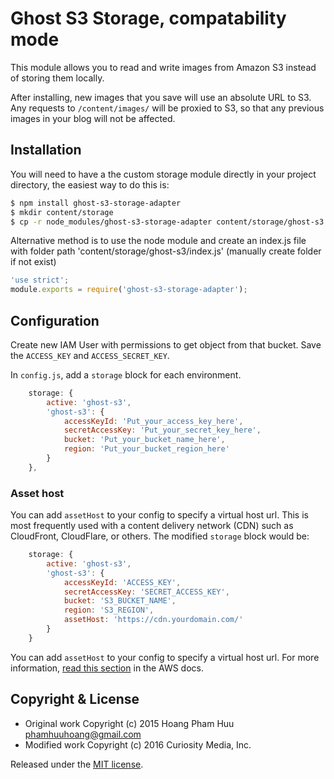 # Ghost S3 Storage, compatability mode

This module allows you to read and write images from Amazon S3 instead of
storing them locally.

After installing, new images that you save will use an absolute URL to S3. Any
requests to `/content/images/` will be proxied to S3, so that any previous
images in your blog will not be affected.

## Installation

You will need to have a the custom storage module directly in your project
directory, the easiest way to do this is:

```bash
$ npm install ghost-s3-storage-adapter
$ mkdir content/storage
$ cp -r node_modules/ghost-s3-storage-adapter content/storage/ghost-s3
```

Alternative method is to use the node module and create an index.js file with
folder path 'content/storage/ghost-s3/index.js' (manually create folder if not exist)

```javascript
'use strict';
module.exports = require('ghost-s3-storage-adapter');
```


## Configuration

Create new IAM User with permissions to get object from that bucket. Save the
`ACCESS_KEY` and `ACCESS_SECRET_KEY`.

In `config.js`, add a `storage` block for each environment.

```javascript
    storage: {
        active: 'ghost-s3',
        'ghost-s3': {
            accessKeyId: 'Put_your_access_key_here',
            secretAccessKey: 'Put_your_secret_key_here',
            bucket: 'Put_your_bucket_name_here',
            region: 'Put_your_bucket_region_here'
        }
    },
```


### Asset host

You can add `assetHost` to your config to specify a virtual host url. This is
most frequently used with a content delivery network (CDN) such as CloudFront,
CloudFlare, or others. The modified `storage` block would be:

```javascript
    storage: {
        active: 'ghost-s3',
        'ghost-s3': {
            accessKeyId: 'ACCESS_KEY',
            secretAccessKey: 'SECRET_ACCESS_KEY',
            bucket: 'S3_BUCKET_NAME',
            region: 'S3_REGION',
            assetHost: 'https://cdn.yourdomain.com/'
        }
    }
```

You can add `assetHost` to your config to specify a virtual host url. For more
information, [read this section](http://docs.aws.amazon.com/AmazonS3/latest/dev/VirtualHosting.html)
in the AWS docs.

## Copyright & License

- Original work Copyright (c) 2015 Hoang Pham Huu <phamhuuhoang@gmail.com>
- Modified work Copyright (c) 2016 Curiosity Media, Inc.

Released under the [MIT license](https://github.com/aorcsik/ghost-s3-storage-adapter/blob/master/LICENSE).
